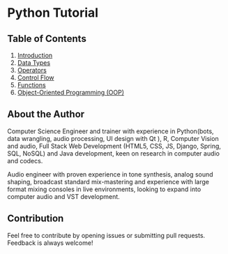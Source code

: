 # Python Tutorial

## Table of Contents
1. [Introduction](01_Introduction.md)
2. [Data Types](02_DataTypes.md)
3. [Operators](03_Operators.md)
4. [Control Flow](04_ControlFlow.md)
5. [Functions](05_Functions.md)
6. [Object-Oriented Programming (OOP)](06_OOP.md)

## About the Author
Computer Science Engineer and trainer with experience in 
Python(bots, data wrangling, audio processing, UI design with Qt ), R, Computer Vision and audio, 
Full Stack Web Development (HTML5, CSS, JS, Django, Spring, SQL, NoSQL) and Java development,
keen on research in computer audio and codecs.

Audio engineer with proven experience in tone synthesis, analog sound shaping, broadcast standard mix-mastering and experience with large format mixing consoles in live environments, looking to expand into computer audio and VST development.

## Contribution
Feel free to contribute by opening issues or submitting pull requests. Feedback is always welcome!

